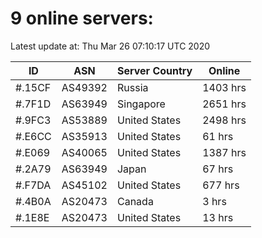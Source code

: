 # 9 online servers:

Latest update at: Thu Mar 26 07:10:17 UTC 2020

| ID | ASN | Server Country | Online |
| -- | --- | -------------- | ------ |
| #.15CF | AS49392 | Russia | 1403 hrs |
| #.7F1D | AS63949 | Singapore | 2651 hrs |
| #.9FC3 | AS53889 | United States | 2498 hrs |
| #.E6CC | AS35913 | United States | 61 hrs |
| #.E069 | AS40065 | United States | 1387 hrs |
| #.2A79 | AS63949 | Japan | 67 hrs |
| #.F7DA | AS45102 | United States | 677 hrs |
| #.4B0A | AS20473 | Canada | 3 hrs |
| #.1E8E | AS20473 | United States | 13 hrs |

